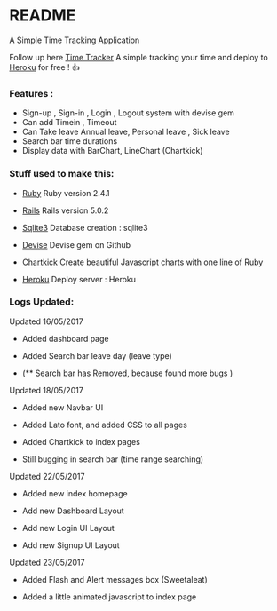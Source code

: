 # README

A Simple Time Tracking Application

Follow up here [Time Tracker](https://simple-time-tracker.herokuapp.com)  A simple tracking your time and deploy to [Heroku](https://www.heroku.com) for free ! :+1:

### Features :

* Sign-up , Sign-in , Login , Logout system with devise gem
* Can add Timein , Timeout 
* Can Take leave  Annual leave, Personal leave , Sick leave
* Search bar time durations
* Display data with BarChart, LineChart (Chartkick)



### Stuff used to make this:

* [Ruby](https://www.ruby-lang.org/en/) Ruby version 2.4.1

* [Rails](http://rubyonrails.org/) Rails version 5.0.2

* [Sqlite3](https://www.sqlite.org/) Database creation : sqlite3

* [Devise](https://github.com/plataformatec/devise) Devise gem on Github

* [Chartkick](http://chartkick.com/) Create beautiful Javascript charts with one line of Ruby

* [Heroku](https://www.heroku.com) Deploy server : Heroku



### Logs Updated:


Updated 16/05/2017

* Added dashboard page

* Added Search bar leave day (leave type)

* (** Search bar has Removed, because found more bugs )



Updated 18/05/2017

* Added new Navbar UI

* Added Lato font, and added CSS to all pages

* Added Chartkick to index pages 

* Still bugging in search bar (time range searching)



Updated 22/05/2017

* Added new index homepage

* Add new Dashboard Layout

* Add new Login UI Layout

* Add new Signup UI Layout



Updated 23/05/2017

* Added Flash and Alert messages box (Sweetaleat)

* Added a little animated javascript to index page 


